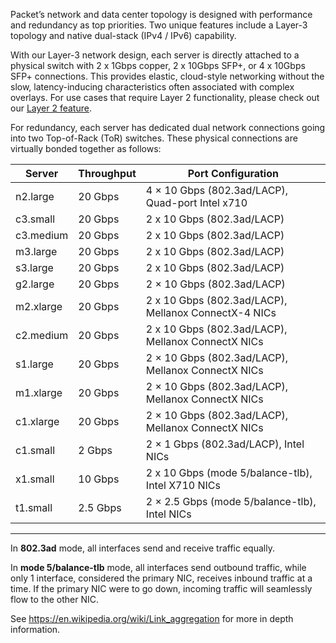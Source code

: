 <!-- <meta>
{
    "title":"Network",
    "description":"Overview of our Network Offerings",
    "tag":["Network", "Private Network"],
    "seo-title": "Bare Metal Network Overview -Packet Developer Docs ",
    "seo-description": "Overview of our Network Offerings",
    "og-title": "Overview",
    "og-description": "Overview of our Network Offerings",
    "og-image": "/images/packet-product-docs.png"
}
</meta> -->

Packet’s network and data center topology is designed with performance and
redundancy as top priorities. Two unique features include a Layer-3 topology and
native dual-stack (IPv4 / IPv6) capability.

With our Layer-3 network design, each server is directly attached to a physical
switch with 2 x 1Gbps copper, 2 x 10Gbps SFP+, or 4 x 10Gbps SFP+ connections.
This provides elastic, cloud-style networking without the slow, latency-inducing
characteristics often associated with complex overlays. For use cases that
require Layer 2 functionality, please check out our [Layer 2
feature](https://www.packet.com/developers/docs/network/advanced/layer-2).

For redundancy, each server has dedicated dual network connections going into
two Top-of-Rack (ToR) switches. These physical connections are virtually bonded
together as follows:

| Server   | Throughput | Port Configuration
| -------- | --------   | -------------
| n2.large | 20 Gbps    | 4 × 10 Gbps (802.3ad/LACP), Quad-port Intel x710
| c3.small | 20 Gbps    | 2 x 10 Gbps (802.3ad/LACP)
| c3.medium| 20 Gbps    | 2 x 10 Gbps (802.3ad/LACP)
| m3.large | 20 Gbps    | 2 x 10 Gbps (802.3ad/LACP)
| s3.large | 20 Gbps    | 2 x 10 Gbps (802.3ad/LACP)
| g2.large | 20 Gbps    | 2 × 10 Gbps (802.3ad/LACP)
| m2.xlarge| 20 Gbps    | 2 x 10 Gbps (802.3ad/LACP), Mellanox ConnectX-4 NICs
| c2.medium| 20 Gbps    | 2 x 10 Gbps (802.3ad/LACP), Mellanox ConnectX NICs
| s1.large | 20 Gbps    | 2 × 10 Gbps (802.3ad/LACP), Mellanox ConnectX NICs
| m1.xlarge| 20 Gbps    | 2 × 10 Gbps (802.3ad/LACP), Mellanox ConnectX NICs
| c1.xlarge| 20 Gbps    | 2 × 10 Gbps (802.3ad/LACP), Mellanox ConnectX NICs
| c1.small | 2 Gbps     | 2 × 1  Gbps (802.3ad/LACP), Intel NICs
| x1.small | 10 Gbps    | 2 x 10 Gbps (mode 5/balance-tlb), Intel X710 NICs
| t1.small | 2.5 Gbps   | 2 × 2.5 Gbps (mode 5/balance-tlb), Intel NICs

___

In **802.3ad** mode, all interfaces send and receive traffic equally.

In **mode 5/balance-tlb** mode, all interfaces send outbound traffic, while only
1 interface, considered the primary NIC, receives inbound traffic at a time. If
the primary NIC were to go down, incoming traffic will seamlessly flow to the
other NIC.

See <https://en.wikipedia.org/wiki/Link_aggregation> for more in depth
information.
